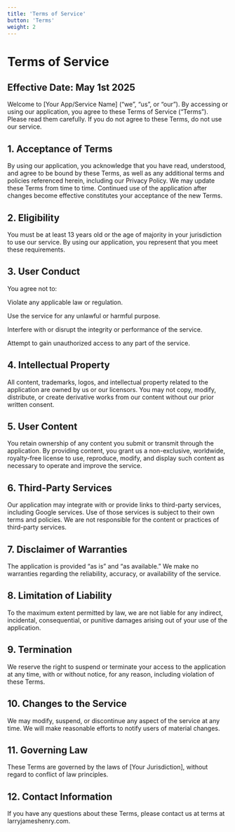 ```yaml
---
title: 'Terms of Service'
button: 'Terms'
weight: 2
---
```


# Terms of Service
## Effective Date: May 1st 2025

Welcome to [Your App/Service Name] (“we”, “us”, or “our”). By accessing or using our application, you agree to these Terms of Service (“Terms”). Please read them carefully. If you do not agree to these Terms, do not use our service.

## 1. Acceptance of Terms

By using our application, you acknowledge that you have read, understood, and agree to be bound by these Terms, as well as any additional terms and policies referenced herein, including our Privacy Policy. We may update these Terms from time to time. Continued use of the application after changes become effective constitutes your acceptance of the new Terms.

## 2. Eligibility

You must be at least 13 years old or the age of majority in your jurisdiction to use our service. By using our application, you represent that you meet these requirements.

## 3. User Conduct

You agree not to:

Violate any applicable law or regulation.

Use the service for any unlawful or harmful purpose.

Interfere with or disrupt the integrity or performance of the service.

Attempt to gain unauthorized access to any part of the service.

## 4. Intellectual Property

All content, trademarks, logos, and intellectual property related to the application are owned by us or our licensors. You may not copy, modify, distribute, or create derivative works from our content without our prior written consent.

## 5. User Content

You retain ownership of any content you submit or transmit through the application. By providing content, you grant us a non-exclusive, worldwide, royalty-free license to use, reproduce, modify, and display such content as necessary to operate and improve the service.

## 6. Third-Party Services

Our application may integrate with or provide links to third-party services, including Google services. Use of those services is subject to their own terms and policies. We are not responsible for the content or practices of third-party services.

## 7. Disclaimer of Warranties

The application is provided “as is” and “as available.” We make no warranties regarding the reliability, accuracy, or availability of the service.

## 8. Limitation of Liability

To the maximum extent permitted by law, we are not liable for any indirect, incidental, consequential, or punitive damages arising out of your use of the application.

## 9. Termination

We reserve the right to suspend or terminate your access to the application at any time, with or without notice, for any reason, including violation of these Terms.

## 10. Changes to the Service

We may modify, suspend, or discontinue any aspect of the service at any time. We will make reasonable efforts to notify users of material changes.

## 11. Governing Law

These Terms are governed by the laws of [Your Jurisdiction], without regard to conflict of law principles.

## 12. Contact Information

If you have any questions about these Terms, please contact us at terms at larryjameshenry.com.

